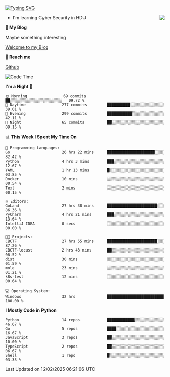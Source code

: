 [![Typing SVG](https://readme-typing-svg.herokuapp.com?font=Fira+Code&pause=1000&random=false&width=450&height=60&lines=Hello+%F0%9F%91%8B%F0%9F%8F%BB;I'm+JBNRZ)](https://git.io/typing-svg)

<a href="#">
  <img align="right" src="https://github-readme-stats.vercel.app/api?username=JBNRZ&show_icons=true&bg_color=15,f2f7fd,E0EAFC" />
</a>

- I'm learning Cyber Security in HDU

 **🌱 My Blog**

Maybe something interesting

[Welcome to my Blog](https://jbnrz.com.cn/)

 **💬 Reach me** 

[Github](https://github.com/JBNRZ)


<!--START_SECTION:waka-->
![Code Time](http://img.shields.io/badge/Code%20Time-968%20hrs%2033%20mins-blue)

**I'm a Night 🦉** 

```text
🌞 Morning                69 commits          ██░░░░░░░░░░░░░░░░░░░░░░░   09.72 % 
🌆 Daytime                277 commits         ██████████░░░░░░░░░░░░░░░   39.01 % 
🌃 Evening                299 commits         ███████████░░░░░░░░░░░░░░   42.11 % 
🌙 Night                  65 commits          ██░░░░░░░░░░░░░░░░░░░░░░░   09.15 % 
```


📊 **This Week I Spent My Time On** 

```text
💬 Programming Languages: 
Go                       26 hrs 22 mins      █████████████████████░░░░   82.42 % 
Python                   4 hrs 3 mins        ███░░░░░░░░░░░░░░░░░░░░░░   12.67 % 
YAML                     1 hr 13 mins        █░░░░░░░░░░░░░░░░░░░░░░░░   03.85 % 
Docker                   10 mins             ░░░░░░░░░░░░░░░░░░░░░░░░░   00.54 % 
Text                     2 mins              ░░░░░░░░░░░░░░░░░░░░░░░░░   00.15 % 

🔥 Editors: 
GoLand                   27 hrs 38 mins      ██████████████████████░░░   86.36 % 
PyCharm                  4 hrs 21 mins       ███░░░░░░░░░░░░░░░░░░░░░░   13.64 % 
IntelliJ IDEA            0 secs              ░░░░░░░░░░░░░░░░░░░░░░░░░   00.00 % 

🐱‍💻 Projects: 
CBCTF                    27 hrs 55 mins      ██████████████████████░░░   87.26 % 
CBCTF-locust             2 hrs 43 mins       ██░░░░░░░░░░░░░░░░░░░░░░░   08.52 % 
dist                     30 mins             ░░░░░░░░░░░░░░░░░░░░░░░░░   01.59 % 
mole                     23 mins             ░░░░░░░░░░░░░░░░░░░░░░░░░   01.21 % 
k8s-test                 12 mins             ░░░░░░░░░░░░░░░░░░░░░░░░░   00.64 % 

💻 Operating System: 
Windows                  32 hrs              █████████████████████████   100.00 % 
```

**I Mostly Code in Python** 

```text
Python                   14 repos            ████████████░░░░░░░░░░░░░   46.67 % 
Go                       5 repos             ████░░░░░░░░░░░░░░░░░░░░░   16.67 % 
JavaScript               3 repos             ██░░░░░░░░░░░░░░░░░░░░░░░   10.00 % 
TypeScript               2 repos             ██░░░░░░░░░░░░░░░░░░░░░░░   06.67 % 
Shell                    1 repo              █░░░░░░░░░░░░░░░░░░░░░░░░   03.33 % 
```




 Last Updated on 12/02/2025 06:21:06 UTC
<!--END_SECTION:waka-->
